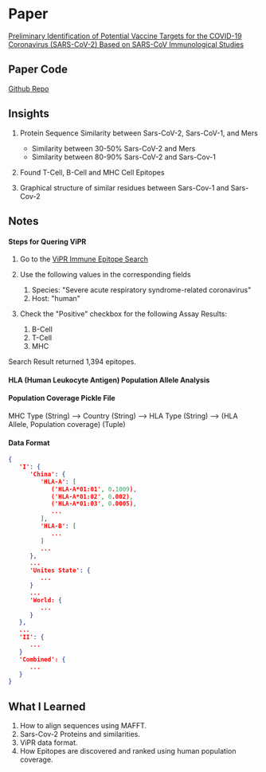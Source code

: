 # Paper
[Preliminary Identification of Potential Vaccine Targets for the COVID-19 Coronavirus (SARS-CoV-2) Based on SARS-CoV Immunological Studies](https://www.ncbi.nlm.nih.gov/pmc/articles/PMC7150947)

## Paper Code
[Github Repo](https://github.com/faraz107/2019-nCoV-T-Cell-Vaccine-Candidates)

## Insights
1. Protein Sequence Similarity between Sars-CoV-2, Sars-CoV-1, and Mers
   - Similarity between 30-50% Sars-CoV-2 and Mers
   - Similarity between 80-90% Sars-CoV-2 and Sars-Cov-1

2. Found T-Cell, B-Cell and MHC Cell Epitopes

3. Graphical structure of similar residues between Sars-Cov-1 and Sars-Cov-2

## Notes 
#### Steps for Quering ViPR
1. Go to the [ViPR Immune Epitope Search](https://www.viprbrc.org/brc/vipr_virusEpitope_search.spg?method=ShowCleanSearch&type=curated&decorator=corona)

2. Use the following values in the corresponding fields 
   1. Species: "Severe acute respiratory syndrome-related coronavirus"
   2. Host: "human"

3. Check the "Positive" checkbox for the following Assay Results:
   1. B-Cell
   2. T-Cell
   3. MHC

Search Result returned 1,394 epitopes.

#### HLA (Human Leukocyte Antigen) Population Allele Analysis
#### Population Coverage Pickle File
MHC Type (String) --> Country (String) --> HLA Type (String) --> (HLA Allele, Population coverage) (Tuple)
#### Data Format
```json
{
   'I': {
      'China': {
         'HLA-A': [
            ('HLA-A*01:01', 0.1009),
            ('HLA-A*01:02', 0.002),
            ('HLA-A*01:03', 0.0005),
            ...
         ],
         'HLA-B': [
            ...
         ]
         ...
      },
      ...
      'Unites State': {
         ...
      }
      ...
      'World: {
         ...
      }
   },
   ...
   'II': {
      ...
   }
   'Combined': {
      ...
   }
}
```

## What I Learned
1. How to align sequences using MAFFT.
2. Sars-Cov-2 Proteins and similarities.
3. ViPR data format.
4. How Epitopes are discovered and ranked using human population coverage.